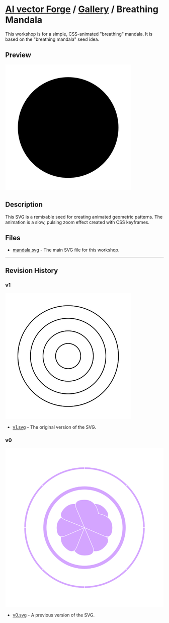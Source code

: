 # [AI vector Forge](../../README.md) / [Gallery](../../gallery/README.md) / Breathing Mandala

This workshop is for a simple, CSS-animated "breathing" mandala. It is based on the "breathing mandala" seed idea.

## Preview

![Breathing Mandala](./mandala.svg)

## Description

This SVG is a remixable seed for creating animated geometric patterns. The animation is a slow, pulsing zoom effect created with CSS keyframes.

## Files

- [mandala.svg](./mandala.svg) - The main SVG file for this workshop.

---

## Revision History

### v1

![v1](./revisions/v1.svg)

- [v1.svg](./revisions/v1.svg) - The original version of the SVG.

### v0

![v0](./revisions/v0.svg)

- [v0.svg](./revisions/v0.svg) - A previous version of the SVG.
